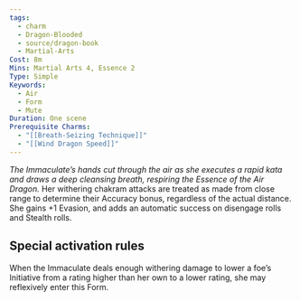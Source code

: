 ```yaml
---
tags:
  - charm
  - Dragon-Blooded
  - source/dragon-book
  - Martial-Arts
Cost: 8m
Mins: Martial Arts 4, Essence 2
Type: Simple
Keywords:
  - Air
  - Form
  - Mute
Duration: One scene
Prerequisite Charms:
  - "[[Breath-Seizing Technique]]"
  - "[[Wind Dragon Speed]]"
---
```

*The Immaculate’s hands cut through the air as she executes a rapid kata and draws a deep cleansing breath, respiring the Essence of the Air Dragon.*
Her withering chakram attacks are treated as made from close range to determine their Accuracy bonus, regardless of the actual distance. She gains +1 Evasion, and adds an automatic success on disengage rolls and Stealth rolls.
## Special activation rules 
When the Immaculate deals enough withering damage to lower a foe’s Initiative from a rating higher than her own to a lower rating, she may reflexively enter this Form.